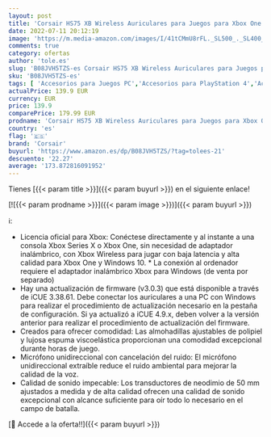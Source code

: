 ```yaml
---
layout: post
title: 'Corsair HS75 XB Wireless Auriculares para Juegos para Xbox One y Xbox Series X  Conéctese Instante sin Adaptador Inalámbrico  Audio Dolby Atmos Envolvente  Micrófono Unidireccional  Negro'
date: 2022-07-11 20:12:19
image: 'https://m.media-amazon.com/images/I/41tCMmU8rFL._SL500_._SL400_.jpg'
comments: true
category: ofertas
author: 'tole.es'
slug: 'B08JVH5TZS-es Corsair HS75 XB Wireless Auriculares para Juegos para Xbox...'
sku: 'B08JVH5TZS-es'
tags: [ 'Accesorios para Juegos PC','Accesorios para PlayStation 4','Accesorios para Xbox One','Accesorios para Xbox Series X y S','Auriculares gaming con micrófono para PlayStation 4','Electrónica','Hardware y juegos para PlayStation 4','Hardware y juegos para Xbox One','Hardware y juegos para Xbox Series X y S','Juegos y Accesorios para PC','Videojuegos','corsair','xbox','🇪🇸', ]
actualPrice: 139.9 EUR
currency: EUR
price: 139.9
comparePrice: 179.99 EUR
prodname: 'Corsair HS75 XB Wireless Auriculares para Juegos para Xbox One y Xbox Series X  Conéctese Instante sin Adaptador Inalámbrico  Audio Dolby Atmos Envolvente  Micrófono Unidireccional  Negro'
country: 'es'
flag: '🇪🇸'
brand: 'Corsair'
buyurl: 'https://www.amazon.es/dp/B08JVH5TZS/?tag=tolees-21'
descuento: '22.27'
average: '173.872816091952'
---
```


Tienes [{{< param title >}}]({{< param buyurl >}}) en el siguiente enlace!

[![{{< param prodname >}}]({{< param image >}})]({{< param buyurl >}})

ℹ️:

- Licencia oficial para Xbox: Conéctese directamente y al instante a una consola Xbox Series X o Xbox One, sin necesidad de adaptador inalámbrico, con Xbox Wireless para jugar con baja latencia y alta calidad para Xbox One y Windows 10. * La conexión al ordenador requiere el adaptador inalámbrico Xbox para Windows (de venta por separado)
- Hay una actualización de firmware (v3.0.3) que está disponible a través de iCUE 3.38.61. Debe conectar los auriculares a una PC con Windows para realizar el procedimiento de actualización necesario en la pestaña de configuración. Si ya actualizó a iCUE 4.9.x, deben volver a la versión anterior para realizar el procedimiento de actualización del firmware.
- Creados para ofrecer comodidad: Las almohadillas ajustables de polipiel y lujosa espuma viscoelástica proporcionan una comodidad excepcional durante horas de juego.
- Micrófono unidireccional con cancelación del ruido: El micrófono unidireccional extraíble reduce el ruido ambiental para mejorar la calidad de la voz.
- Calidad de sonido impecable: Los transductores de neodimio de 50 mm ajustados a medida y de alta calidad ofrecen una calidad de sonido excepcional con alcance suficiente para oír todo lo necesario en el campo de batalla.

[🛒 Accede a la oferta!!]({{< param buyurl >}})
